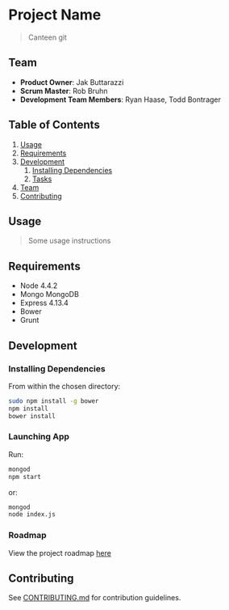 # Project Name

> Canteen
git 
## Team

  - __Product Owner__: Jak Buttarazzi
  - __Scrum Master__: Rob Bruhn
  - __Development Team Members__: Ryan Haase, Todd Bontrager

## Table of Contents

1. [Usage](#Usage)
1. [Requirements](#requirements)
1. [Development](#development)
    1. [Installing Dependencies](#installing-dependencies)
    1. [Tasks](#tasks)
1. [Team](#team)
1. [Contributing](#contributing)

## Usage

> Some usage instructions

## Requirements

- Node 4.4.2
- Mongo MongoDB
- Express 4.13.4
- Bower
- Grunt

## Development

### Installing Dependencies

From within the chosen directory:

```sh
sudo npm install -g bower
npm install
bower install
```
### Launching App

Run:

```sh
mongod
npm start
```
or:

```sh
mongod
node index.js
```

### Roadmap

View the project roadmap [here](https://github.com/CanteenApp/Canteen/issues)


## Contributing

See [CONTRIBUTING.md](CONTRIBUTING.md) for contribution guidelines.
